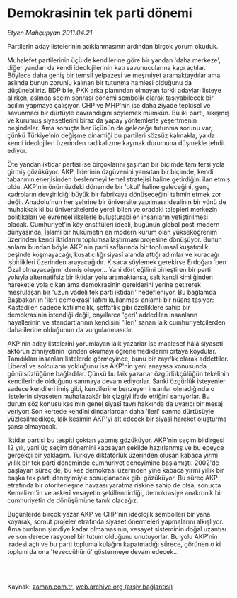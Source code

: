 # Demokrasinin tek parti dönemi

*Etyen Mahçupyan 2011.04.21*

<td class="columnist-detail">
<p>Partilerin aday listelerinin açıklanmasının ardından birçok yorum okuduk.</p>
<p>
<div id="haberMetinDiv">
<p>Muhalefet partilerinin üçü de kendilerine göre bir yandan 'daha merkeze', diğer yandan da kendi ideolojilerinin katı savunucularına kapı açtılar. Böylece daha geniş bir temsil yelpazesi ve meşruiyet aramaktaydılar ama aslında bunun zorunlu kalınan bir tutunma hamlesi olduğunu da düşünebiliriz. BDP bile, PKK arka planından olmayan farklı adayları listeye alırken, aslında seçim sonrası dönemi sembolik olarak taşıyabilecek bir açılım yapmaya çalışıyor. CHP ve MHP'nin ise daha ziyade tepkisel ve savunmacı bir dürtüyle davrandığını söylemek mümkün. Bu iki parti, sıkışmış ve kurumuş siyasetlerini biraz da yapay yöntemlerle yeşertmenin peşindeler. Ama sonuçta her üçünün de geleceğe tutunma sorunu var, çünkü Türkiye'nin değişme dinamiği bu partileri sözsüz kalmakla, ya da kendi ideolojileri üzerinden radikalizme kaymak durumuna düşmekle tehdit ediyor.
<p>Öte yandan iktidar partisi ise birçoklarını şaşırtan bir biçimde tam tersi yola girmiş gözüküyor. AKP, liderinin özgüvenini yansıtan bir biçimde, kendi tabanının enerjisinden beslenmeyi temel stratejisi haline getirdiğini ilan etmiş oldu. AKP'nin önümüzdeki dönemde bir 'okul' haline geleceğini, genç kadroların devşirildiği büyük bir fabrikaya dönüşeceğini tahmin etmek zor değil. Anadolu'nun her şehrine bir üniversite yapılması idealinin bir yönü de muhakkak ki bu üniversitelerde yereli bilen ve oradaki talepleri merkezin politikaları ve evrensel ilkelerle buluşturabilen insanların yetiştirilmesi olacak. Cumhuriyet'in köy enstitüleri ideali, bugünün global post-modern dünyasında, İslamî bir hükümetin en modern kurum olan yükseköğrenim üzerinden kendi iktidarını toplumsallaştırması projesine dönüşüyor. Bunun anlamı bundan böyle AKP'nin parti saflarında bir toplumsal kuşatıcılık peşinde koşmayacağı, kuşatıcılığı siyasî alanda attığı adımlar ve kuracağı işbirlikleri üzerinden arayacağıdır. Kısaca söylemek gerekirse Erdoğan 'ben Özal olmayacağım' demiş oluyor... Yani dört eğilimi birleştiren bir parti yoluyla alternatifsiz bir iktidar yolu aramaktansa, salt kendi kimliğinden hareketle yola çıkan ama demokrasinin gereklerini yerine getirerek meşrulaşan bir 'uzun vadeli tek parti iktidarı' hedefleniyor. Bu bağlamda Başbakan'ın 'ileri demokrasi' lafını kullanması anlamlı bir nüans taşıyor: Kastedilen sadece katılımcılık, şeffaflık gibi özelliklere sahip bir demokrasinin istendiği değil, onyıllarca 'geri' addedilen insanların hayallerinin ve standartlarının kendisini 'ileri' sanan laik cumhuriyetçilerden daha ileride olduğunun da vurgulanmasıdır.
<p>AKP'nin aday listelerini yorumlayan laik yazarlar ise maalesef hâlâ siyaseti aktörün zihniyetinin içinden okumayı öğrenemediklerini ortaya koydular. Tanıdıkları insanları listelerde görmeyince, bunu bir zayıflık olarak addettiler. Liberal ve solcuların yokluğunu ise AKP'nin yeni anayasa konusunda gönülsüzlüğüne bağladılar. Çünkü bu laik yazarlar özgürlükçülüğün tekelinin kendilerinde olduğunu sanmaya devam ediyorlar. Sanki özgürlük isteyenler sadece kendileri imiş gibi, kendilerine benzeyen insanlar olmadığında o listelerin siyaseten muhafazakâr bir çizgiyi ifade ettiğini sanıyorlar. Bu durum söz konusu kesimin genel siyasî tavrı hakkında da uyarıcı bir mesaj veriyor: Son kertede kendini dindarlardan daha 'ileri' sanma dürtüsüyle yüzleşilmedikçe, laik kesimin AKP'yi alt edecek bir siyasî hareket oluşturma şansı olmayacak. 
<p>İktidar partisi bu tespiti çoktan yapmış gözüküyor. AKP'nin seçim bildirgesi 12 yılı, yani üç seçim dönemini kapsayan şekilde hazırlanmış ve bu epeyce gerçekçi bir yaklaşım. Türkiye diktatörlük üzerinden oluşan kabaca yirmi yıllık bir tek parti döneminde cumhuriyet deneyimine başlamıştı. 2002'de başlayan süreç de, bu kez demokrasi üzerinden yine kabaca yirmi yıllık bir başka tek parti deneyimiyle sonuçlanacak gibi gözüküyor. Bu süreç AKP etrafında bir otoriterleşme havzası yaratma riskine sahip de olsa, sonuçta Kemalizm'in ve askerî vesayetin şekillendirdiği, demokrasiye anakronik bir cumhuriyetin de dönüşümüne tanık olacağız.
<p>Bugünlerde birçok yazar AKP ve CHP'nin ideolojik sembolleri bir yana koyarak, somut projeler etrafında siyaset önermeleri yapmalarını alkışlıyor. Ama bunların şimdiye kadar olmamasının, vesayet sisteminin doğal uzantısı ve son derece rasyonel bir tutum olduğunu unutuyorlar. Bu yolu AKP'nin iradesi açtı ve bu parti topluma kulağını kapatmadığı sürece, görünen o ki toplum da ona 'teveccühünü' göstermeye devam edecek... </p></p></p></p></p></div>
</p>


<p><br>
		 </br></p></td>

Kaynak: [zaman.com.tr](http://zaman.com.tr/yazar.do?yazino=1124174), [web.archive.org (arşiv bağlantısı)](http://web.archive.org/web/20110625182835/http://www.zaman.com.tr:80/yazar.do?yazino=1124174)
